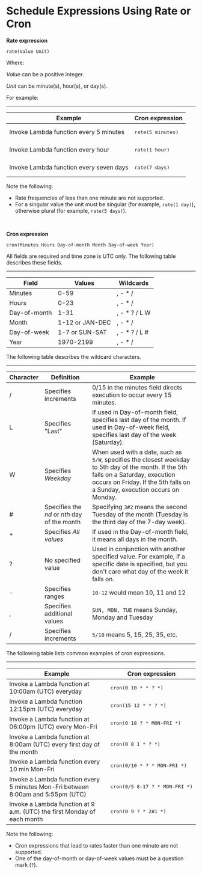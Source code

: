 # Schedule Expressions Using Rate or Cron<a name="tutorial-scheduled-events-schedule-expressions"></a>

**Rate expression**

```
rate(Value Unit)
```

Where:

*Value* can be a positive integer\.

*Unit* can be minute\(s\), hour\(s\), or day\(s\)\.

For example:


****  

| Example | Cron expression | 
| --- | --- | 
|  Invoke Lambda function every 5 minutes  |  <pre>rate(5 minutes)</pre>  | 
|  Invoke Lambda function every hour  |  <pre>rate(1 hour)</pre>  | 
|  Invoke Lambda function every seven days  |  <pre>rate(7 days)</pre>  | 

Note the following: 
+ Rate frequencies of less than one minute are not supported\.
+ For a singular value the unit must be singular \(for example, `rate(1 day)`\), otherwise plural \(for example, `rate(5 days)`\)\.

 

**Cron expression**

```
cron(Minutes Hours Day-of-month Month Day-of-week Year)
```

All fields are required and time zone is UTC only\. The following table describes these fields\.


****  

| Field | Values | Wildcards | 
| --- | --- | --- | 
|  Minutes  |  0\-59  |   , \- \* /   | 
|  Hours  |  0\-23  |   , \- \* /   | 
|  Day\-of\-month  |  1\-31  |   , \- \* ? / L W   | 
|  Month  |  1\-12 or JAN\-DEC  |   , \- \* /   | 
|  Day\-of\-week  |  1\-7 or SUN\-SAT  |   , \- \* ? / L \#   | 
|  Year  |  1970\-2199  |   , \- \* /   | 

The following table describes the wildcard characters\.


****  

| Character | Definition | Example | 
| --- | --- | --- | 
|  /  |  Specifies increments  |  0/15 in the minutes field directs execution to occur every 15 minutes\.  | 
|  L  |  Specifies "Last"  |  If used in Day\-of\-month field, specifies last day of the month\. If used in Day\-of\-week field, specifies last day of the week \(Saturday\)\.  | 
|  W  |  Specifies *Weekday*  |  When used with a date, such as `5/W`, specifies the closest weekday to 5th day of the month\. If the 5th falls on a Saturday, execution occurs on Friday\. If the 5th falls on a Sunday, execution occurs on Monday\.  | 
|  \#  |  Specifies the *nd* or *nth* day of the month  |  Specifying `3#2` means the second Tuesday of the month \(Tuesday is the third day of the 7\-day week\)\.  | 
|  \*  |  Specifies *All values*  |  If used in the Day\-of\-month field, it means all days in the month\.  | 
|  ?  |  No specified value  |  Used in conjunction with another specified value\. For example, if a specific date is specified, but you don't care what day of the week it falls on\.  | 
|  \-  |  Specifies ranges  |  `10-12` would mean 10, 11 and 12  | 
|  ,  |  Specifies additional values  |  `SUN, MON, TUE` means Sunday, Monday and Tuesday  | 
|  /  |  Specifies increments  |  `5/10` means 5, 15, 25, 35, etc\.  | 

The following table lists common examples of cron expressions\.


****  

| Example | Cron expression | 
| --- | --- | 
|  Invoke a Lambda function at 10:00am \(UTC\) everyday  |  <pre>cron(0 10 * * ? *)</pre>  | 
|  Invoke a Lambda function 12:15pm \(UTC\) everyday  |  <pre>cron(15 12 * * ? *)</pre>  | 
|  Invoke a Lambda function at 06:00pm \(UTC\) every Mon\-Fri  |  <pre>cron(0 18 ? * MON-FRI *)</pre>  | 
|  Invoke a Lambda function at 8:00am \(UTC\) every first day of the month  |  <pre>cron(0 8 1 * ? *)</pre>  | 
|  Invoke a Lambda function every 10 min Mon\-Fri  |  <pre>cron(0/10 * ? * MON-FRI *)</pre>  | 
|  Invoke a Lambda function every 5 minutes Mon\-Fri between 8:00am and 5:55pm \(UTC\)  |  <pre>cron(0/5 8-17 ? * MON-FRI *)</pre>  | 
|  Invoke a Lambda function at 9 a\.m\. \(UTC\) the first Monday of each month  |  <pre>cron(0 9 ? * 2#1 *)</pre>  | 

Note the following: 
+ Cron expressions that lead to rates faster than one minute are not supported\.
+ One of the day\-of\-month or day\-of\-week values must be a question mark \(`?`\)\.
